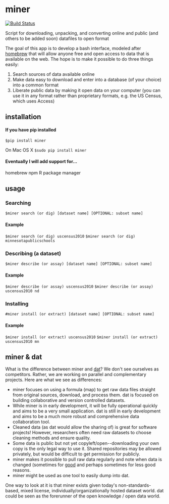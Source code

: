 miner
=====

[![Build Status](https://travis-ci.org/alexanderjfink/miner.png)](https://travis-ci.org/alexanderjfink/miner)

Script for downloading, unpacking, and converting online and public (and others to be added soon) datafiles to open format

The goal of this app is to develop a bash interface, modeled after [homebrew](http://brew.sh "Homebrew for Mac OS X") that will allow anyone free and open access to data that is available on the web. The hope is to make it possible to do three things easily:

1. Search sources of data available online
2. Make data easy to download and enter into a database (of your choice) into a common format
3. Liberate public data by making it open data on your computer (you can use it in any format rather than proprietary formats, e.g. the US Census, which uses Access)

installation
------------

#### If you have pip installed
`$pip install miner`

On Mac OS X
`$sudo pip install miner`

#### Eventually I will add support for...

homebrew
npm
R package manager


usage
-----

### Searching
`$miner search (or dig) [dataset name] [OPTIONAL: subset name]`

#### Example
`$miner search (or dig) uscensus2010`
`$miner search (or dig) minnesotapublicschools`

### Describing (a dataset)
`$miner describe (or assay) [dataset name] [OPTIONAL: subset name]`

#### Example
`$miner describe (or assay) uscensus2010`
`$miner describe (or assay) uscensus2010 nd`

### Installing
`#miner install (or extract) [dataset name] [OPTIONAL: subset name]`

#### Example
`$miner install (or extract) uscensus2010`
`$miner install (or extract) uscensus2010 mn`


miner & dat
-----------

What is the difference between miner and [dat](https://github.com/maxogden/dat "dat on GitHub")? We don't see ourselves as competitors. Rather, we are working on parallel and complementary projects. Here are what we see as differences:

- miner focuses on using a formula (map) to get raw data files straight from original sources, download, and process them. dat is focused on building collaborative and version controlled datasets.
- While miner is in early development, it will be fully operational quickly and aims to be a very small application. dat is still in early development and aims to be a much more robust and comprehensive data collaboration tool. 
- Cleaned data (as dat would allow the sharing of) is great for software projects! However, researchers often need raw datasets to choose cleaning methods and ensure quality. 
- Some data is public but not yet copyleft/open--downloading your own copy is the only legal way to use it. Shared repositories may be allowed privately, but would be difficult to get permission for publicly.
- miner makes it possible to pull raw data regularly and note when data is changed (sometimes for [good](http://www.cs.cmu.edu/~enron/ "enron email data redacted") and perhaps sometimes for less good reasons.
- miner might be used as one tool to easily dump into dat.

One way to look at it is that miner exists given today's non-standards-based, mixed license, individually/organizationally hosted dataset world. dat could be seen as the forerunner of the open knowledge / open data world.
